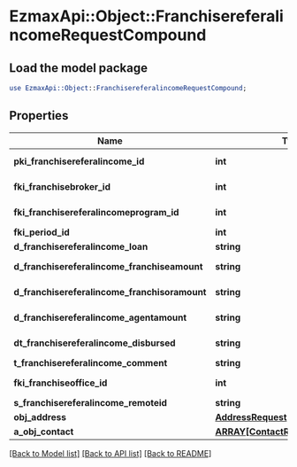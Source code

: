 # EzmaxApi::Object::FranchisereferalincomeRequestCompound

## Load the model package
```perl
use EzmaxApi::Object::FranchisereferalincomeRequestCompound;
```

## Properties
Name | Type | Description | Notes
------------ | ------------- | ------------- | -------------
**pki_franchisereferalincome_id** | **int** | The unique ID of the Franchisereferalincome | [optional] 
**fki_franchisebroker_id** | **int** | The unique ID of the Franchisebroker | 
**fki_franchisereferalincomeprogram_id** | **int** | The unique ID of the Franchisereferalincomeprogram | 
**fki_period_id** | **int** | The unique ID of the Period | 
**d_franchisereferalincome_loan** | **string** | The loan amount | 
**d_franchisereferalincome_franchiseamount** | **string** | The amount that will be given to the franchise | 
**d_franchisereferalincome_franchisoramount** | **string** | The amount that will be kept by the franchisor | 
**d_franchisereferalincome_agentamount** | **string** | The amount that will be given to the agent | 
**dt_franchisereferalincome_disbursed** | **string** | The date the amounts were disbursed | 
**t_franchisereferalincome_comment** | **string** | Comment about the transaction | 
**fki_franchiseoffice_id** | **int** | The unique ID of the Franchisereoffice | 
**s_franchisereferalincome_remoteid** | **string** |  | 
**obj_address** | [**AddressRequest**](AddressRequest.md) |  | 
**a_obj_contact** | [**ARRAY[ContactRequestCompound]**](ContactRequestCompound.md) |  | 

[[Back to Model list]](../README.md#documentation-for-models) [[Back to API list]](../README.md#documentation-for-api-endpoints) [[Back to README]](../README.md)


